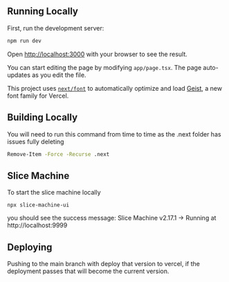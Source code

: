 ## Running Locally

First, run the development server:

```bash
npm run dev
```

Open [http://localhost:3000](http://localhost:3000) with your browser to see the result.

You can start editing the page by modifying `app/page.tsx`. The page auto-updates as you edit the file.

This project uses [`next/font`](https://nextjs.org/docs/app/building-your-application/optimizing/fonts) to automatically optimize and load [Geist](https://vercel.com/font), a new font family for Vercel.

## Building Locally
You will need to run this command from time to time as the .next folder has issues fully deleting
```bash
Remove-Item -Force -Recurse .next
```

## Slice Machine

To start the slice machine locally
```
npx slice-machine-ui
```
you should see the success message: Slice Machine v2.17.1  → Running at http://localhost:9999

## Deploying
Pushing to the main branch with deploy that version to vercel, if the deployment passes that will become the current version.